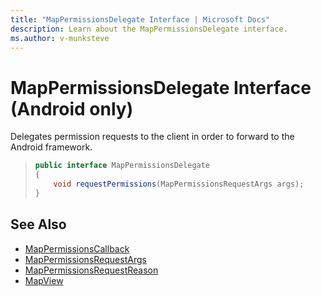 ```yaml
---
title: "MapPermissionsDelegate Interface | Microsoft Docs"
description: Learn about the MapPermissionsDelegate interface.
ms.author: v-munksteve
---
```


# MapPermissionsDelegate Interface (Android only)

Delegates permission requests to the client in order to forward to the Android framework.

>```java
> public interface MapPermissionsDelegate
> {
>     void requestPermissions(MapPermissionsRequestArgs args);
> }
>```

## See Also

* [MapPermissionsCallback](mappermissionscallback-interface.md)
* [MapPermissionsRequestArgs](mappermissionsrequestargs-class.md)
* [MapPermissionsRequestReason](mappermissionsrequestreason-enumeration.md)
* [MapView](../mapview-class.md)
